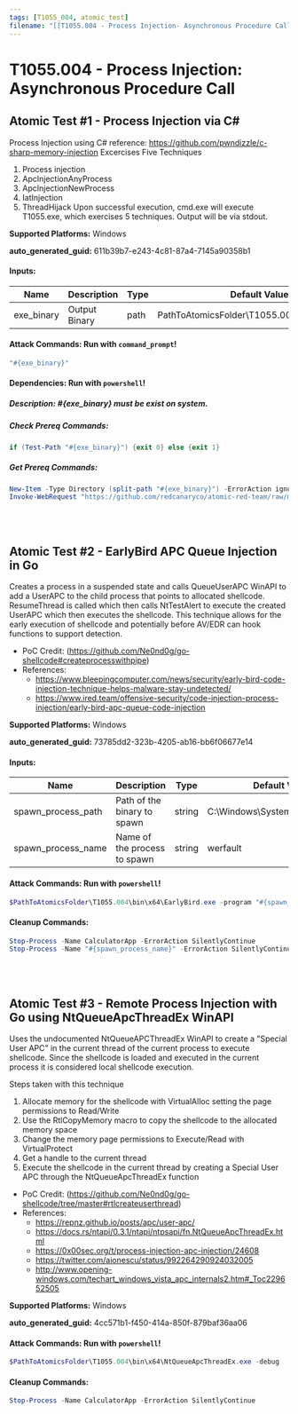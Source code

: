 ```yaml
---
tags: [T1055_004, atomic_test]
filename: "[[T1055.004 - Process Injection- Asynchronous Procedure Call]]"
---
```

# T1055.004 - Process Injection: Asynchronous Procedure Call

## Atomic Test #1 - Process Injection via C#
Process Injection using C#
reference: https://github.com/pwndizzle/c-sharp-memory-injection
Excercises Five Techniques
1. Process injection
2. ApcInjectionAnyProcess
3. ApcInjectionNewProcess
4. IatInjection
5. ThreadHijack
Upon successful execution, cmd.exe will execute T1055.exe, which exercises 5 techniques. Output will be via stdout.

**Supported Platforms:** Windows


**auto_generated_guid:** 611b39b7-e243-4c81-87a4-7145a90358b1





#### Inputs:
| Name | Description | Type | Default Value |
|------|-------------|------|---------------|
| exe_binary | Output Binary | path | PathToAtomicsFolder&#92;T1055.004&#92;bin&#92;T1055.exe|


#### Attack Commands: Run with `command_prompt`! 


```cmd
"#{exe_binary}"
```




#### Dependencies:  Run with `powershell`!
##### Description: #{exe_binary} must be exist on system.
##### Check Prereq Commands:
```powershell
if (Test-Path "#{exe_binary}") {exit 0} else {exit 1}
```
##### Get Prereq Commands:
```powershell
New-Item -Type Directory (split-path "#{exe_binary}") -ErrorAction ignore | Out-Null
Invoke-WebRequest "https://github.com/redcanaryco/atomic-red-team/raw/master/atomics/T1055.004/bin/T1055.exe" -OutFile "#{exe_binary}"
```




<br/>
<br/>

## Atomic Test #2 - EarlyBird APC Queue Injection in Go
Creates a process in a suspended state and calls QueueUserAPC WinAPI to add a UserAPC to the child process that points to allocated shellcode. 
ResumeThread is called which then calls NtTestAlert to execute the created UserAPC which then executes the shellcode.
This technique allows for the early execution of shellcode and potentially before AV/EDR can hook functions to support detection.
- PoC Credit: (https://github.com/Ne0nd0g/go-shellcode#createprocesswithpipe)
- References: 
  - https://www.bleepingcomputer.com/news/security/early-bird-code-injection-technique-helps-malware-stay-undetected/
  - https://www.ired.team/offensive-security/code-injection-process-injection/early-bird-apc-queue-code-injection

**Supported Platforms:** Windows


**auto_generated_guid:** 73785dd2-323b-4205-ab16-bb6f06677e14





#### Inputs:
| Name | Description | Type | Default Value |
|------|-------------|------|---------------|
| spawn_process_path | Path of the binary to spawn | string | C:&#92;Windows&#92;System32&#92;werfault.exe|
| spawn_process_name | Name of the process to spawn | string | werfault|


#### Attack Commands: Run with `powershell`! 


```powershell
$PathToAtomicsFolder\T1055.004\bin\x64\EarlyBird.exe -program "#{spawn_process_path}" -debug
```

#### Cleanup Commands:
```powershell
Stop-Process -Name CalculatorApp -ErrorAction SilentlyContinue
Stop-Process -Name "#{spawn_process_name}" -ErrorAction SilentlyContinue
```





<br/>
<br/>

## Atomic Test #3 - Remote Process Injection with Go using NtQueueApcThreadEx WinAPI
Uses the undocumented NtQueueAPCThreadEx WinAPI to create a "Special User APC" in the current thread of the current process to execute shellcode. 
Since the shellcode is loaded and executed in the current process it is considered local shellcode execution.

Steps taken with this technique
1. Allocate memory for the shellcode with VirtualAlloc setting the page permissions to Read/Write
2. Use the RtlCopyMemory macro to copy the shellcode to the allocated memory space
3. Change the memory page permissions to Execute/Read with VirtualProtect
4. Get a handle to the current thread
5. Execute the shellcode in the current thread by creating a Special User APC through the NtQueueApcThreadEx function

- PoC Credit: (https://github.com/Ne0nd0g/go-shellcode/tree/master#rtlcreateuserthread)
- References:
  - https://repnz.github.io/posts/apc/user-apc/
  - https://docs.rs/ntapi/0.3.1/ntapi/ntpsapi/fn.NtQueueApcThreadEx.html
  - https://0x00sec.org/t/process-injection-apc-injection/24608
  - https://twitter.com/aionescu/status/992264290924032005
  - http://www.opening-windows.com/techart_windows_vista_apc_internals2.htm#_Toc229652505

**Supported Platforms:** Windows


**auto_generated_guid:** 4cc571b1-f450-414a-850f-879baf36aa06






#### Attack Commands: Run with `powershell`! 


```powershell
$PathToAtomicsFolder\T1055.004\bin\x64\NtQueueApcThreadEx.exe -debug
```

#### Cleanup Commands:
```powershell
Stop-Process -Name CalculatorApp -ErrorAction SilentlyContinue
```





<br/>
